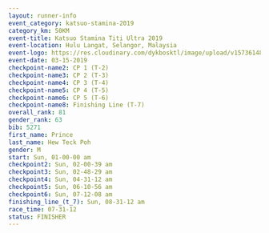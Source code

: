 ```yaml
---
layout: runner-info 
event_category: katsuo-stamina-2019 
category_km: 50KM 
event-title: Katsuo Stamina Titi Ultra 2019 
event-location: Hulu Langat, Selangor, Malaysia 
event-logo: https://res.cloudinary.com/dykbosktl/image/upload/v1573614825/Logo/Logo_p7ft6n.png
event-date: 03-15-2019 
checkpoint-name2: CP 1 (T-2) 
checkpoint-name3: CP 2 (T-3) 
checkpoint-name4: CP 3 (T-4) 
checkpoint-name5: CP 4 (T-5) 
checkpoint-name6: CP 5 (T-6) 
checkpoint-name8: Finishing Line (T-7) 
overall_rank: 81
gender_rank: 63
bib: 5271
first_name: Prince
last_name: Hew Teck Poh
gender: M
start: Sun, 01-00-00 am
checkpoint2: Sun, 02-00-39 am
checkpoint3: Sun, 02-48-29 am
checkpoint4: Sun, 04-31-12 am
checkpoint5: Sun, 06-10-56 am
checkpoint6: Sun, 07-12-08 am
finishing_line_(t_7): Sun, 08-31-12 am
race_time: 07-31-12
status: FINISHER
---
```

